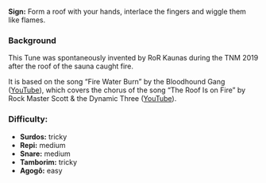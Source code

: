 **Sign:** Form a roof with your hands, interlace the fingers and wiggle them like flames.

### Background

This Tune was spontaneously invented by RoR Kaunas during the TNM 2019 after the roof of the sauna caught fire.

It is based on the song “Fire Water Burn” by the Bloodhound Gang ([YouTube](https://www.youtube.com/watch?v=Adgx9wt63NY)), which covers the chorus of the song “The Roof Is on Fire” by Rock Master Scott & the Dynamic Three ([YouTube](https://youtu.be/-Vv_LwwwpmU?t=263)). 

### Difficulty:

* **Surdos:** tricky
* **Repi:** medium
* **Snare:** medium
* **Tamborim:** tricky
* **Agogô:** easy